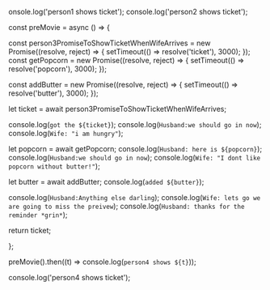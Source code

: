 onsole.log('person1 shows ticket');
console.log('person2 shows ticket');

const preMovie = async () => {

  const person3PromiseToShowTicketWhenWifeArrives = new Promise((resolve, reject) => {
    setTimeout(() => resolve('ticket'), 3000);
  });
  const getPopcorn =  new Promise((resolve, reject) => {
		setTimeout(() => resolve('popcorn'), 3000);
  });
  
  const addButter =  new Promise((resolve, reject) => {
		setTimeout(() => resolve('butter'), 3000);
  });

  let ticket = await person3PromiseToShowTicketWhenWifeArrives;

  console.log(`got the ${ticket}`);
  console.log(`Husband:we should go in now`);
  console.log(`Wife: "i am hungry"`);
  
  let popcorn = await getPopcorn;
  console.log(`Husband: here is ${popcorn}`);
	console.log(`Husband:we should go in now`);
  console.log(`Wife: "I dont like popcorn without butter!"`);
  
  let butter = await addButter;
  console.log(`added ${butter}`);
   
  console.log(`Husband:Anything else darling`);
	console.log(`Wife: lets go we are going to miss the preivew`);
  console.log(`Husband: thanks for the reminder *grin*`);
  
  return ticket;
  
};

preMovie().then((t) => console.log(`person4 shows ${t}`));

console.log('person4 shows ticket');
